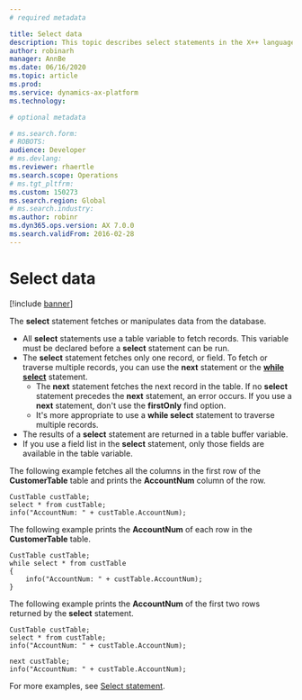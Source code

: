```yaml
---
# required metadata

title: Select data
description: This topic describes select statements in the X++ language.
author: robinarh
manager: AnnBe
ms.date: 06/16/2020
ms.topic: article
ms.prod: 
ms.service: dynamics-ax-platform
ms.technology: 

# optional metadata

# ms.search.form: 
# ROBOTS: 
audience: Developer
# ms.devlang: 
ms.reviewer: rhaertle
ms.search.scope: Operations
# ms.tgt_pltfrm: 
ms.custom: 150273
ms.search.region: Global
# ms.search.industry: 
ms.author: robinr
ms.dyn365.ops.version: AX 7.0.0
ms.search.validFrom: 2016-02-28
---
```


# Select data

[!include [banner](../../includes/banner.md)]

The **select** statement fetches or manipulates data from the database.

+ All **select** statements use a table variable to fetch records. This variable must be declared before a **select** statement can be run.
+ The **select** statement fetches only one record, or field. To fetch or traverse multiple records, you can use the **next** statement or the **[while select](xpp-while-select.md)** statement.
    + The **next** statement fetches the next record in the table. If no **select** statement precedes the **next** statement, an error occurs. If you use a **next** statement, don't use the **firstOnly** find option.
    + It's more appropriate to use a **while select** statement to traverse multiple records.
+ The results of a **select** statement are returned in a table buffer variable.
+ If you use a field list in the **select** statement, only those fields are available in the table variable.

The following example fetches all the columns in the first row of the **CustomerTable** table and prints the **AccountNum** column of the row.

```xpp
CustTable custTable;
select * from custTable;
info("AccountNum: " + custTable.AccountNum);
```

The following example prints the **AccountNum** of each row in the **CustomerTable** table.

```xpp
CustTable custTable;
while select * from custTable
{
    info("AccountNum: " + custTable.AccountNum);
}
```

The following example prints the **AccountNum** of the first two rows returned by the **select** statement.

```xpp
CustTable custTable;
select * from custTable;
info("AccountNum: " + custTable.AccountNum);

next custTable;
info("AccountNum: " + custTable.AccountNum);
```

For more examples, see [Select statement](xpp-select-statement.md).

